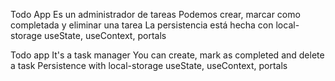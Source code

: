 Todo App
Es un administrador de tareas
Podemos crear, marcar como completada y eliminar una tarea
La persistencia está hecha con local-storage
useState, useContext, portals

Todo app
It's a task manager
You can create, mark as completed and delete a task
Persistence with local-storage
useState, useContext, portals
